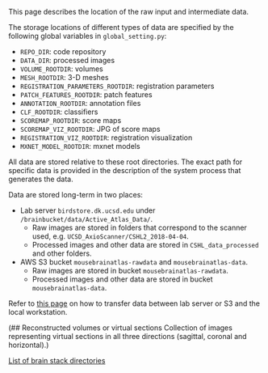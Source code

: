 This page describes the location of the raw input and intermediate data.

The storage locations of different types of data are specified by the following global variables in `global_setting.py`:

- `REPO_DIR`: code repository
- `DATA_DIR`: processed images
- `VOLUME_ROOTDIR`: volumes
- `MESH_ROOTDIR`: 3-D meshes
- `REGISTRATION_PARAMETERS_ROOTDIR`: registration parameters
- `PATCH_FEATURES_ROOTDIR`: patch features
- `ANNOTATION_ROOTDIR`: annotation files
- `CLF_ROOTDIR`: classifiers
- `SCOREMAP_ROOTDIR`: score maps
- `SCOREMAP_VIZ_ROOTDIR`: JPG of score maps
- `REGISTRATION_VIZ_ROOTDIR`: registration visualization
- `MXNET_MODEL_ROOTDIR`: mxnet models

All data are stored relative to these root directories. The exact path for specific data is provided in the description of the system process that generates the data.

Data are stored long-term in two places:
- Lab server `birdstore.dk.ucsd.edu` under `/brainbucket/data/Active_Atlas_Data/`. 
  - Raw images are stored in folders that correspond to the scanner used, e.g. `UCSD_AxioScanner/CSHL2_2018-04-04`.
  - Processed images and other data are stored in `CSHL_data_processed` and other folders.
- AWS S3 bucket `mousebrainatlas-rawdata` and `mousebrainatlas-data`.
  - Raw images are stored in bucket `mousebrainatlas-rawdata`.
  - Processed images and other data are stored in bucket `mousebrainatlas-data`.

Refer to [this page](TransferFiles.md) on how to transfer data between lab server or S3 and the local workstation.

(## Reconstructed volumes or virtual sections
Collection of images representing virtual sections in all three directions (sagittal, coronal and horizontal).)

[List of brain stack directories](../Brain_stack_directories.md)
